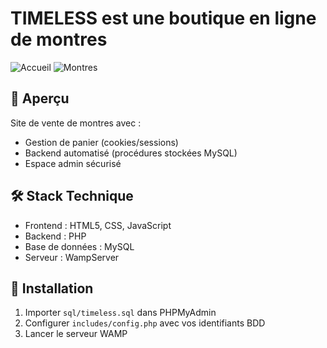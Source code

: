 
# TIMELESS est une boutique en ligne de montres

![Accueil](https://github.com/user-attachments/assets/8d71c568-c9d6-4f81-b087-07ab6042a4f1)
![Montres](https://github.com/user-attachments/assets/5d731dc7-69fc-4fcf-a912-3efa2f57cd73)

## 📌 Aperçu
Site de vente de montres avec :
- Gestion de panier (cookies/sessions)
- Backend automatisé (procédures stockées MySQL)
- Espace admin sécurisé

## 🛠 Stack Technique
- Frontend : HTML5, CSS, JavaScript
- Backend : PHP
- Base de données : MySQL
- Serveur : WampServer

## 🚀 Installation
1. Importer `sql/timeless.sql` dans PHPMyAdmin
2. Configurer `includes/config.php` avec vos identifiants BDD
3. Lancer le serveur WAMP
